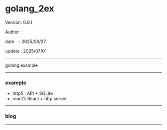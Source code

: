 ﻿# golang_2ex

 Version: 0.9.1

 Author  :

 date    : 2025/06/27

 update : 2025/07/01

***

golang example

***
### example

* http5 : API + SQLite
* react1: React + http server

***
### blog

***

